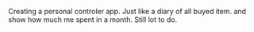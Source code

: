 Creating a personal controler app. Just like a diary of all buyed item. and show how much me spent in a month.
Still lot to do.
